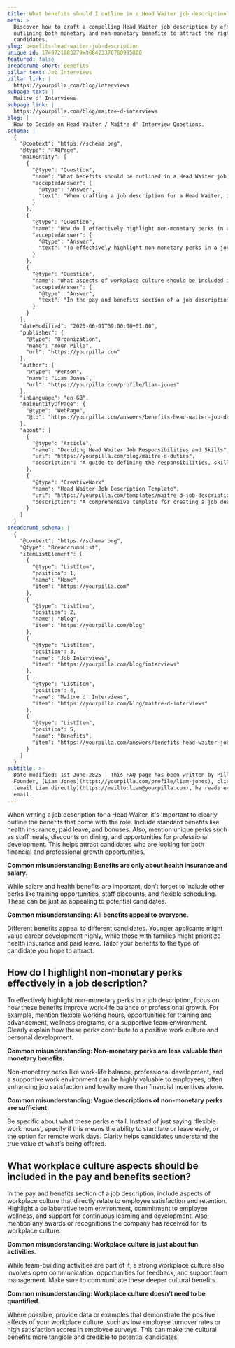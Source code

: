 ```yaml
---
title: What benefits should I outline in a Head Waiter job description?
meta: >
  Discover how to craft a compelling Head Waiter job description by effectively
  outlining both monetary and non-monetary benefits to attract the right
  candidates.
slug: benefits-head-waiter-job-description
unique id: 1749721883279x908423376760995800
featured: false
breadcrumb short: Benefits
pillar text: Job Interviews
pillar link: |
  https://yourpilla.com/blog/interviews
subpage text: |
  Maître d' Interviews
subpage link: |
  https://yourpilla.com/blog/maitre-d-interviews
blog: |
  How to Decide on Head Waiter / Maître d' Interview Questions.
schema: |
  {
    "@context": "https://schema.org",
    "@type": "FAQPage",
    "mainEntity": [
      {
        "@type": "Question",
        "name": "What benefits should be outlined in a Head Waiter job description?",
        "acceptedAnswer": {
          "@type": "Answer",
          "text": "When crafting a job description for a Head Waiter, it's crucial to clearly outline the benefits associated with the role. These should include standard benefits such as health insurance, paid leave, and bonuses, as well as unique perks like staff meals, dining discounts, and professional development opportunities. These benefits are essential to attract candidates who are so looking for financial and professional growth."
        }
      },
      {
        "@type": "Question",
        "name": "How do I effectively highlight non-monetary perks in a job description?",
        "acceptedAnswer": {
          "@type": "Answer",
          "text": "To effectively highlight non-monetary perks in a job description, focus on benefits that enhance work-life balance and professional growth. Specific perks to mention include flexible working hours, training and advancement opportunities, wellness programs, and a supportive team environment. Clearly delineating these perks demonstrates how they contribute to a positive work culture and personal development."
        }
      },
      {
        "@type": "Question",
        "name": "What aspects of workplace culture should be included in the pay and benefits section of a job description?",
        "acceptedAnswer": {
          "@type": "Answer",
          "text": "In the pay and benefits section of a job description, it is beneficial to include aspects of workplace culture that contribute to employee satisfaction and retention. Points to highlight should include a collaborative team environment, commitment to employee wellness, support for continuous learning and development, and any awards or recognitions for workplace culture. This can make the cultural benefits more tangible and attractive to potential candidates."
        }
      }
    ],
    "dateModified": "2025-06-01T09:00:00+01:00",
    "publisher": {
      "@type": "Organization",
      "name": "Your Pilla",
      "url": "https://yourpilla.com"
    },
    "author": {
      "@type": "Person",
      "name": "Liam Jones",
      "url": "https://yourpilla.com/profile/liam-jones"
    },
    "inLanguage": "en-GB",
    "mainEntityOfPage": {
      "@type": "WebPage",
      "@id": "https://yourpilla.com/answers/benefits-head-waiter-job-description"
    },
    "about": [
      {
        "@type": "Article",
        "name": "Deciding Head Waiter Job Responsibilities and Skills",
        "url": "https://yourpilla.com/blog/maitre-d-duties",
        "description": "A guide to defining the responsibilities, skills, and qualifications necessary for a Head Waiter position."
      },
      {
        "@type": "CreativeWork",
        "name": "Head Waiter Job Description Template",
        "url": "https://yourpilla.com/templates/maitre-d-job-description",
        "description": "A comprehensive template for creating a job description for a Head Waiter, covering necessary duties and qualifications."
      }
    ]
  }
breadcrumb_schema: |
  {
    "@context": "https://schema.org",
    "@type": "BreadcrumbList",
    "itemListElement": [
      {
        "@type": "ListItem",
        "position": 1,
        "name": "Home",
        "item": "https://yourpilla.com"
      },
      {
        "@type": "ListItem",
        "position": 2,
        "name": "Blog",
        "item": "https://yourpilla.com/blog"
      },
      {
        "@type": "ListItem",
        "position": 3,
        "name": "Job Interviews",
        "item": "https://yourpilla.com/blog/interviews"
      },
      {
        "@type": "ListItem",
        "position": 4,
        "name": "Maître d' Interviews",
        "item": "https://yourpilla.com/blog/maitre-d-interviews"
      },
      {
        "@type": "ListItem",
        "position": 5,
        "name": "Benefits",
        "item": "https://yourpilla.com/answers/benefits-head-waiter-job-description"
      }
    ]
  }
subtitle: >-
  Date modified: 1st June 2025 | This FAQ page has been written by Pilla
  Founder, [Liam Jones](https://yourpilla.com/profile/liam-jones), click to
  [email Liam directly](https://mailto:liam@yourpilla.com), he reads every
  email.
---
```

When writing a job description for a Head Waiter, it's important to clearly outline the benefits that come with the role. Include standard benefits like health insurance, paid leave, and bonuses. Also, mention unique perks such as staff meals, discounts on dining, and opportunities for professional development. This helps attract candidates who are looking for both financial and professional growth opportunities.

**Common misunderstanding: Benefits are only about health insurance and salary.**

While salary and health benefits are important, don’t forget to include other perks like training opportunities, staff discounts, and flexible scheduling. These can be just as appealing to potential candidates.

**Common misunderstanding: All benefits appeal to everyone.**

Different benefits appeal to different candidates. Younger applicants might value career development highly, while those with families might prioritize health insurance and paid leave. Tailor your benefits to the type of candidate you hope to attract.

## How do I highlight non-monetary perks effectively in a job description?

To effectively highlight non-monetary perks in a job description, focus on how these benefits improve work-life balance or professional growth. For example, mention flexible working hours, opportunities for training and advancement, wellness programs, or a supportive team environment. Clearly explain how these perks contribute to a positive work culture and personal development.

**Common misunderstanding: Non-monetary perks are less valuable than monetary benefits.**

Non-monetary perks like work-life balance, professional development, and a supportive work environment can be highly valuable to employees, often enhancing job satisfaction and loyalty more than financial incentives alone.

**Common misunderstanding: Vague descriptions of non-monetary perks are sufficient.**

Be specific about what these perks entail. Instead of just saying 'flexible work hours', specify if this means the ability to start late or leave early, or the option for remote work days. Clarity helps candidates understand the true value of what’s being offered.

## What workplace culture aspects should be included in the pay and benefits section?

In the pay and benefits section of a job description, include aspects of workplace culture that directly relate to employee satisfaction and retention. Highlight a collaborative team environment, commitment to employee wellness, and support for continuous learning and development. Also, mention any awards or recognitions the company has received for its workplace culture.

**Common misunderstanding: Workplace culture is just about fun activities.**

While team-building activities are part of it, a strong workplace culture also involves open communication, opportunities for feedback, and support from management. Make sure to communicate these deeper cultural benefits.

**Common misunderstanding: Workplace culture doesn’t need to be quantified.**

Where possible, provide data or examples that demonstrate the positive effects of your workplace culture, such as low employee turnover rates or high satisfaction scores in employee surveys. This can make the cultural benefits more tangible and credible to potential candidates.
